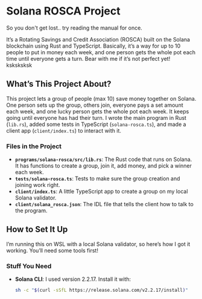 # Solana ROSCA Project

So you don't get lost.. try reading the manual for once.

It’s a Rotating Savings and Credit Association (ROSCA) built on the Solana blockchain using Rust and TypeScript. Basically, it’s a way for up to 10 people to put in money each week, and one person gets the whole pot each time until everyone gets a turn. Bear with me if it’s not perfect yet! ksksksksk

## What’s This Project About?
This project lets a group of people (max 10) save money together on Solana. One person sets up the group, others join, everyone pays a set amount each week, and one lucky person gets the whole pot each week. It keeps going until everyone has had their turn. I wrote the main program in Rust (`lib.rs`), added some tests in TypeScript (`solana-rosca.ts`), and made a client app (`client/index.ts`) to interact with it.

### Files in the Project
- **`programs/solana-rosca/src/lib.rs`**: The Rust code that runs on Solana. It has functions to create a group, join it, add money, and pick a winner each week.
- **`tests/solana-rosca.ts`**: Tests to make sure the group creation and joining work right.
- **`client/index.ts`**: A little TypeScript app to create a group on my local Solana validator.
- **`client/solana_rosca.json`**: The IDL file that tells the client how to talk to the program.

## How to Set It Up
I’m running this on WSL with a local Solana validator, so here’s how I got it working. You’ll need some tools first!

### Stuff You Need
- **Solana CLI**: I used version 2.2.17. Install it with:
  ```bash
  sh -c "$(curl -sSfL https://release.solana.com/v2.2.17/install)"
